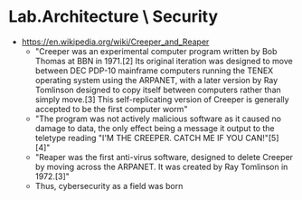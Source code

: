 
# Lab.Architecture \ Security

- https://en.wikipedia.org/wiki/Creeper_and_Reaper
  + "Creeper was an experimental computer program written by Bob Thomas at BBN in 1971.[2] Its original iteration was
    designed to move between DEC PDP-10 mainframe computers running the TENEX operating system using the ARPANET, with a
    later version by Ray Tomlinson designed to copy itself between computers rather than simply move.[3] This
    self-replicating version of Creeper is generally accepted to be the first computer worm"
  + "The program was not actively malicious software as it caused no damage to data, the only effect being a message it
    output to the teletype reading "I'M THE CREEPER. CATCH ME IF YOU CAN!"[5][4]"
  + "Reaper was the first anti-virus software, designed to delete Creeper by moving across the ARPANET. It was created
    by Ray Tomlinson in 1972.[3]"
  + Thus, cybersecurity as a field was born




